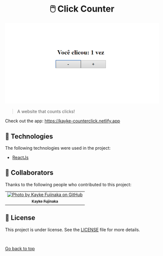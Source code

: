 <h1 align="center">🖱️ Click Counter</h1>

<img src="./src/assets/img.png" alt="A gif introducing the project">

> A website that counts clicks!

Check out the app: https://kayke-counterclick.netlify.app

## :rocket: Technologies ##

The following technologies were used in the project:

- [ReactJs](https://pt-br.reactjs.org)

## 🤝 Collaborators

Thanks to the following people who contributed to this project:

<table>
  <tr>
    <td align="center">
      <a href="#">
        <img src="https://avatars.githubusercontent.com/u/98772000?s=400&u=80de9af672be7f75cc7a546838552cf63d5b82fe&v=4" width="160px;" alt="Photo by Kayke Fujinaka on GitHub"/><br>
        <sub>
          <b>Kayke Fujinaka</b>
        </sub>
      </a>
    </all>
  </tr>
</table>

## 📝 License

This project is under license. See the [LICENSE](LICENSE.md) file for more details.

&#xa0;

<a href="#top">Go back to top</a>
